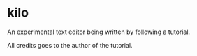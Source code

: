 # kilo 

An experimental text editor being written by following a tutorial. 

All credits goes to the author of the tutorial. 
